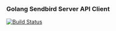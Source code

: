 ### Golang Sendbird Server API Client

[![Build Status](https://travis-ci.org/ippy04/sendbird.svg?branch=master)](https://travis-ci.org/ippy04/sendbird)

